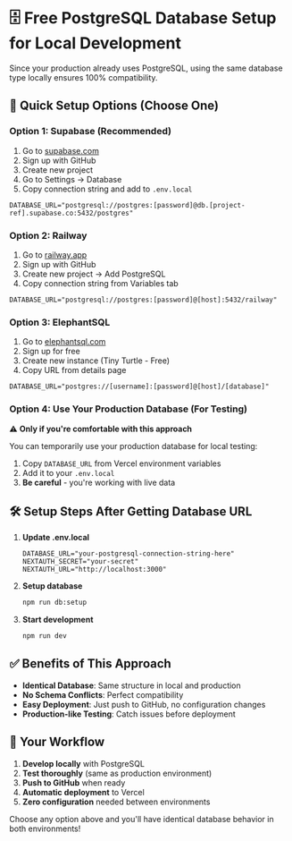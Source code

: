 # 🗄️ Free PostgreSQL Database Setup for Local Development

Since your production already uses PostgreSQL, using the same database type locally ensures 100% compatibility.

## 🚀 Quick Setup Options (Choose One)

### Option 1: Supabase (Recommended)
1. Go to [supabase.com](https://supabase.com)
2. Sign up with GitHub
3. Create new project
4. Go to Settings → Database
5. Copy connection string and add to `.env.local`

```env
DATABASE_URL="postgresql://postgres:[password]@db.[project-ref].supabase.co:5432/postgres"
```

### Option 2: Railway
1. Go to [railway.app](https://railway.app)
2. Sign up with GitHub
3. Create new project → Add PostgreSQL
4. Copy connection string from Variables tab

```env
DATABASE_URL="postgresql://postgres:[password]@[host]:5432/railway"
```

### Option 3: ElephantSQL
1. Go to [elephantsql.com](https://www.elephantsql.com)
2. Sign up for free
3. Create new instance (Tiny Turtle - Free)
4. Copy URL from details page

```env
DATABASE_URL="postgres://[username]:[password]@[host]/[database]"
```

### Option 4: Use Your Production Database (For Testing)
⚠️ **Only if you're comfortable with this approach**

You can temporarily use your production database for local testing:
1. Copy `DATABASE_URL` from Vercel environment variables
2. Add it to your `.env.local`
3. **Be careful** - you're working with live data

## 🛠️ Setup Steps After Getting Database URL

1. **Update .env.local**
   ```env
   DATABASE_URL="your-postgresql-connection-string-here"
   NEXTAUTH_SECRET="your-secret"
   NEXTAUTH_URL="http://localhost:3000"
   ```

2. **Setup database**
   ```bash
   npm run db:setup
   ```

3. **Start development**
   ```bash
   npm run dev
   ```

## ✅ Benefits of This Approach

- **Identical Database**: Same structure in local and production
- **No Schema Conflicts**: Perfect compatibility
- **Easy Deployment**: Just push to GitHub, no configuration changes
- **Production-like Testing**: Catch issues before deployment

## 🔄 Your Workflow

1. **Develop locally** with PostgreSQL
2. **Test thoroughly** (same as production environment)
3. **Push to GitHub** when ready
4. **Automatic deployment** to Vercel
5. **Zero configuration** needed between environments

Choose any option above and you'll have identical database behavior in both environments!

